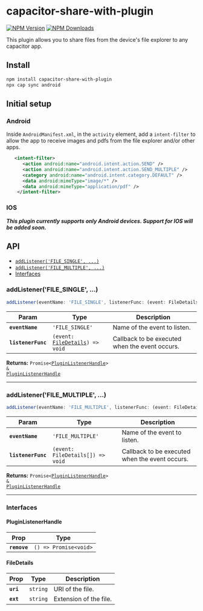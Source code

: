 # capacitor-share-with-plugin

[![NPM Version](https://img.shields.io/npm/v/capacitor-share-with-plugin.svg?style=for-the-badge)](https://npmjs.org/package/capacitor-share-with-plugin)
[![NPM Downloads](https://img.shields.io/npm/dt/capacitor-share-with-plugin.svg?style=for-the-badge)](https://www.npmjs.com/package/capacitor-share-with-plugin)

This plugin allows you to share files from the device's file explorer to any capacitor app.

## Install

```bash
npm install capacitor-share-with-plugin
npx cap sync android
```

## Initial setup

### Android

Inside `AndroidManifest.xml`, in the `activity` element, add a `intent-filter` to allow the app to receive images and pdfs from the file explorer and/or other apps.

```xml
   <intent-filter>
      <action android:name="android.intent.action.SEND" />
      <action android:name="android.intent.action.SEND_MULTIPLE" />
      <category android:name="android.intent.category.DEFAULT" />
      <data android:mimeType="image/*" />
      <data android:mimeType="application/pdf" />
    </intent-filter>
```

### IOS

**_This plugin currently supports only Android devices. Support for IOS will be added soon._**

## API

<docgen-index>

- [`addListener('FILE_SINGLE', ...)`](#addlistenerfile_single)
- [`addListener('FILE_MULTIPLE', ...)`](#addlistenerfile_multiple)
- [Interfaces](#interfaces)

</docgen-index>

<docgen-api>
<!--Update the source file JSDoc comments and rerun docgen to update the docs below-->

### addListener('FILE_SINGLE', ...)

```typescript
addListener(eventName: 'FILE_SINGLE', listenerFunc: (event: FileDetails) => void) => Promise<PluginListenerHandle> & PluginListenerHandle
```

| Param              | Type                                                                    | Description                                    |
| ------------------ | ----------------------------------------------------------------------- | ---------------------------------------------- |
| **`eventName`**    | <code>'FILE_SINGLE'</code>                                              | Name of the event to listen.                   |
| **`listenerFunc`** | <code>(event: <a href="#filedetails">FileDetails</a>) =&gt; void</code> | Callback to be executed when the event occurs. |

**Returns:** <code>Promise&lt;<a href="#pluginlistenerhandle">PluginListenerHandle</a>&gt; & <a href="#pluginlistenerhandle">PluginListenerHandle</a></code>

---

### addListener('FILE_MULTIPLE', ...)

```typescript
addListener(eventName: 'FILE_MULTIPLE', listenerFunc: (event: FileDetails[]) => void) => Promise<PluginListenerHandle> & PluginListenerHandle
```

| Param              | Type                                           | Description                                    |
| ------------------ | ---------------------------------------------- | ---------------------------------------------- |
| **`eventName`**    | <code>'FILE_MULTIPLE'</code>                   | Name of the event to listen.                   |
| **`listenerFunc`** | <code>(event: FileDetails[]) =&gt; void</code> | Callback to be executed when the event occurs. |

**Returns:** <code>Promise&lt;<a href="#pluginlistenerhandle">PluginListenerHandle</a>&gt; & <a href="#pluginlistenerhandle">PluginListenerHandle</a></code>

---

### Interfaces

#### PluginListenerHandle

| Prop         | Type                                      |
| ------------ | ----------------------------------------- |
| **`remove`** | <code>() =&gt; Promise&lt;void&gt;</code> |

#### FileDetails

| Prop      | Type                | Description            |
| --------- | ------------------- | ---------------------- |
| **`uri`** | <code>string</code> | URI of the file.       |
| **`ext`** | <code>string</code> | Extension of the file. |

</docgen-api>
